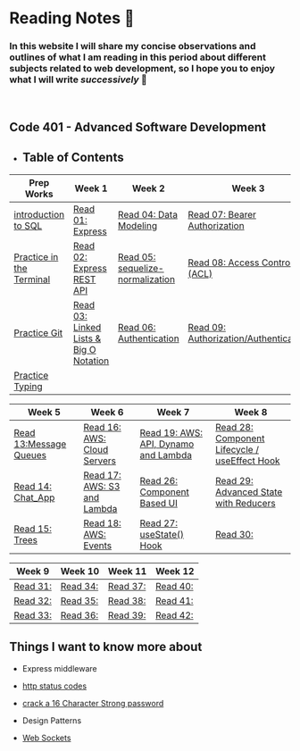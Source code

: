# **Reading Notes** :notebook:
### In this website I will share my concise observations and outlines of what I am reading in this period about different subjects related to web development, so I hope you to enjoy what I will write *successively* :see_no_evil:
 <br>

 ##  Code 401 - Advanced Software Development
 - ## Table of Contents
 
<!-- |Prep Works    | Week1 | Week2 | Week3   | Week4   | Week5   | Week6   | Week7   | Week8   |
|---|---|---|---|---|---|---|---|---|
|  [introduction to SQL](/Prep_Readings/SQL.md) | [Read 01: Express](./Advance%20Level/class01/Express.md) | [Read 04: Data Modeling](./Advance%20Level/class04/Data%20Modeling.md) |[Read 07: Bearer Authorization](./Advance%20Level/class07/Bearer%20Authorization.md)  |[Read 10: Stacks and Queues](./Advance%20Level//class10/Stacks%20and%20Queues.md)   | [Read 13:Message Queues](./Advance%20Level/class13/Message%20Queues.md)  | [Read 16: AWS: Cloud Servers](./Advance%20Level/class16/AWS%3A%20Cloud%20Servers.md)  | [Read 19: AWS: API, Dynamo and Lambda](./Advance%20Level/class19/AWS%3AAPI_Dynamo%20_and_Lambda.md)  |[Read 28: Component Lifecycle / useEffect Hook](./Advance%20Level/class28/Component%20Lifecycle%20.md)   |
|  [Practice in the Terminal](/Prep_Readings/Terminal.md)  | [Read 02: Express REST API](./Advance%20Level/class02/Express%20REST%20API.md)  | [Read 05: sequelize-normalization](./Advance%20Level/class05/sequelize-normalization.md)  | [Read 08: Access Control (ACL)](./Advance%20Level/class08/Access%20Control%20(ACL).md)  | [Read 11: Event Driven Applications](./Advance%20Level/class11/Event%20Driven%20Applications.md)  | [Read 14: Chat_App](https://github.com/EsraaBanat/Chat_App/blob/main/README.md)  |   [Read 17: AWS: S3 and Lambda](./Advance%20Level/class17/AWS%3A%20S3_and_Lambda.md) |  [Read 26: Component Based UI](./Advance%20Level/class26/Component%20Based%20UI.md)  | [Read 29:]()   |
|  [Practice Git](./Prep_Readings/practicegit.md) | [Read 03: Linked Lists & Big O Notation](./Advance%20Level/class03/BigO%26linked_lists.md) | [Read 06: Authentication](./Advance%20Level/class06/Authentication.md)  |[Read 09: Authorization/Authentication](./Advance%20Level/class09/Authorization_Authentication.md)   |[Read 12: Socket.io](./Advance%20Level/class12/Socket.io.md)   |  [Read 15: Trees](./Advance%20Level/class15/Trees.md)  | [Read 18: AWS: Events](./Advance%20Level/class18/AWS_Events.md)   |   [Read 27: useState() Hook](./Advance%20Level/class27/useState()Hook.md) | [Read 30:]()   |
|[Practice Typing](./Prep_Readings/practicetyping.md)   |   |   |   |   |   |   |   |   | -->


| **Prep Works**                                         | **Week 1**                                                                                 | **Week 2**                                                                               | **Week 3**                                                                                         | **Week 4**                                                                                       |
|--------------------------------------------------------|--------------------------------------------------------------------------------------------|------------------------------------------------------------------------------------------|----------------------------------------------------------------------------------------------------|--------------------------------------------------------------------------------------------------|
| [introduction to SQL](/Prep_Readings/SQL.md)            | [Read 01: Express](./Advance%20Level/class01/Express.md)                                   | [Read 04: Data Modeling](./Advance%20Level/class04/Data%20Modeling.md)                   | [Read 07: Bearer Authorization](./Advance%20Level/class07/Bearer%20Authorization.md)               | [Read 10: Stacks and Queues](./Advance%20Level//class10/Stacks%20and%20Queues.md)                |
| [Practice in the Terminal](/Prep_Readings/Terminal.md) | [Read 02: Express REST API](./Advance%20Level/class02/Express%20REST%20API.md)             | [Read 05: sequelize-normalization](./Advance%20Level/class05/sequelize-normalization.md) | [Read 08: Access Control (ACL)](./Advance%20Level/class08/Access%20Control%20(ACL).md)             | [Read 11: Event Driven Applications](./Advance%20Level/class11/Event%20Driven%20Applications.md) |
| [Practice Git](./Prep_Readings/practicegit.md)         | [Read 03: Linked Lists & Big O Notation](./Advance%20Level/class03/BigO%26linked_lists.md) | [Read 06: Authentication](./Advance%20Level/class06/Authentication.md)                   | [Read 09: Authorization/Authentication](./Advance%20Level/class09/Authorization_Authentication.md) | [Read 12: Socket.io](./Advance%20Level/class12/Socket.io.md)                                     |
| [Practice Typing](./Prep_Readings/practicetyping.md)   |                                                                                            |                                                                                          |                                                                                                    |                                                                                                  |


| **Week 5**                                                                     | **Week 6**                                                                           | **Week 7**                                                                                          | **Week 8**                                                                                             |
|---------------------------------------------------------------------------------|--------------------------------------------------------------------------------------|-----------------------------------------------------------------------------------------------------|--------------------------------------------------------------------------------------------------------|
| [Read 13:Message Queues](./Advance%20Level/class13/Message%20Queues.md)         | [Read 16: AWS: Cloud Servers](./Advance%20Level/class16/AWS%3A%20Cloud%20Servers.md) | [Read 19: AWS: API, Dynamo and Lambda](./Advance%20Level/class19/AWS%3AAPI_Dynamo%20_and_Lambda.md) | [Read 28: Component Lifecycle / useEffect Hook](./Advance%20Level/class28/Component%20Lifecycle%20.md) |
| [Read 14: Chat_App](https://github.com/EsraaBanat/Chat_App/blob/main/README.md) | [Read 17: AWS: S3 and Lambda](./Advance%20Level/class17/AWS%3A%20S3_and_Lambda.md)   | [Read 26: Component Based UI](./Advance%20Level/class26/Component%20Based%20UI.md)                  | [Read 29: Advanced State with Reducers](./Advance%20Level/class29/Advanced%20State%20with%20Reducers.md)                                                                                           |
| [Read 15: Trees](./Advance%20Level/class15/Trees.md)                            | [Read 18: AWS: Events](./Advance%20Level/class18/AWS_Events.md)                      | [Read 27: useState() Hook](./Advance%20Level/class27/useState()Hook.md)                             | [Read 30:]()                                                                                           |


| **Week 9**   | **Week 10**  | **Week 11**  | **Week 12** |
|--------------|--------------|--------------|--------------|
| [Read 31:]() | [Read 34:]() | [Read 37:]() | [Read 40:]() |
| [Read 32:]() | [Read 35:]() | [Read 38:]() | [Read 41:]() |
| [Read 33:]() | [Read 36:]() | [Read 39:]() | [Read 42:]() |


## Things I want to know more about

- Express middleware
- [http status codes](https://www.restapitutorial.com/httpstatuscodes.html)
- [crack a 16 Character Strong password](https://thehackernews.com/2013/05/cracking-16-character-strong-passwords.html)
- Design Patterns

- [Web Sockets](https://en.wikipedia.org/wiki/WebSocket)
